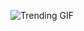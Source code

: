 ![Trending GIF](https://media4.giphy.com/media/v1.Y2lkPThiYjIxNzcyd3Z4aWpsMDUyamQ3N3YxanJpNnBlaXhhYWNvZXVxMzNlcGUzcTQzdyZlcD12MV9naWZzX3NlYXJjaCZjdD1n/MT5UUV1d4CXE2A37Dg/giphy.gif)
